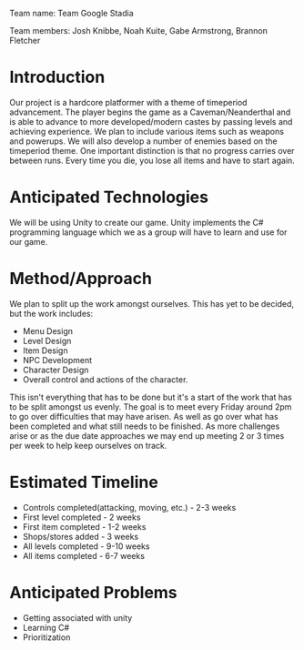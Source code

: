 Team name: Team Google Stadia

Team members: Josh Knibbe, Noah Kuite, Gabe Armstrong, Brannon Fletcher

# Introduction

Our project is a hardcore platformer with a theme of timeperiod advancement. The player begins the game as a Caveman/Neanderthal and is able to advance to more developed/modern castes by passing levels and achieving experience.
We plan to include various items such as weapons and powerups. We will also develop a number of enemies based on the timeperiod theme. One important distinction is that no progress carries over between runs. Every time you die, you lose all items and have to start again. 

# Anticipated Technologies

We will be using Unity to create our game. Unity implements the C# programming language which we as a group will have to learn and use for our game.

# Method/Approach

We plan to split up the work amongst ourselves. This has yet to be decided, but the work includes: 

* Menu Design 
* Level Design 
* Item Design 
* NPC Development
* Character Design
* Overall control and actions of the character. 

This isn't everything that has to be done but it's a start of the work that has to be split amongst us evenly. The goal is to meet every Friday around 2pm to go over difficulties that may have arisen. As well as go over what has been completed and what still needs to be finished. As more challenges arise or as the due date approaches we may end up meeting 2 or 3 times per week to help keep ourselves on track.

# Estimated Timeline

* Controls completed(attacking, moving, etc.) - 2-3 weeks
* First level completed - 2 weeks
* First item completed - 1-2 weeks
* Shops/stores added - 3 weeks
* All levels completed - 9-10 weeks
* All items completed - 6-7 weeks

# Anticipated Problems

 - Getting associated with unity
 - Learning C#
 - Prioritization
